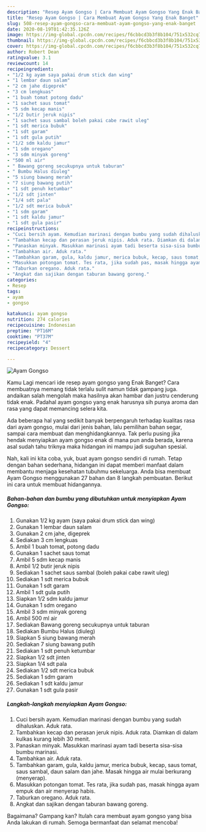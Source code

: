```yaml
---
description: "Resep Ayam Gongso | Cara Membuat Ayam Gongso Yang Enak Banget"
title: "Resep Ayam Gongso | Cara Membuat Ayam Gongso Yang Enak Banget"
slug: 508-resep-ayam-gongso-cara-membuat-ayam-gongso-yang-enak-banget
date: 2020-08-19T01:42:35.126Z
image: https://img-global.cpcdn.com/recipes/f6cbbcd3b3f8b104/751x532cq70/ayam-gongso-foto-resep-utama.jpg
thumbnail: https://img-global.cpcdn.com/recipes/f6cbbcd3b3f8b104/751x532cq70/ayam-gongso-foto-resep-utama.jpg
cover: https://img-global.cpcdn.com/recipes/f6cbbcd3b3f8b104/751x532cq70/ayam-gongso-foto-resep-utama.jpg
author: Robert Dean
ratingvalue: 3.1
reviewcount: 14
recipeingredient:
- "1/2 kg ayam saya pakai drum stick dan wing"
- "1 lembar daun salam"
- "2 cm jahe digeprek"
- "3 cm lengkuas"
- "1 buah tomat potong dadu"
- "1 sachet saus tomat"
- "5 sdm kecap manis"
- "1/2 butir jeruk nipis"
- "1 sachet saus sambal boleh pakai cabe rawit uleg"
- "1 sdt merica bubuk"
- "1 sdt garam"
- "1 sdt gula putih"
- "1/2 sdm kaldu jamur"
- "1 sdm oregano"
- "3 sdm minyak goreng"
- "500 ml air"
- " Bawang goreng secukupnya untuk taburan"
- " Bumbu Halus diuleg"
- "5 siung bawang merah"
- "7 siung bawang putih"
- "1 sdt penuh ketumbar"
- "1/2 sdt jinten"
- "1/4 sdt pala"
- "1/2 sdt merica bubuk"
- "1 sdm garam"
- "1 sdt kaldu jamur"
- "1 sdt gula pasir"
recipeinstructions:
- "Cuci bersih ayam. Kemudian marinasi dengan bumbu yang sudah dihaluskan. Aduk rata."
- "Tambahkan kecap dan perasan jeruk nipis. Aduk rata. Diamkan di dalam kulkas kurang lebih 30 menit."
- "Panaskan minyak. Masukkan marinasi ayam tadi beserta sisa-sisa bumbu marinasi."
- "Tambahkan air. Aduk rata."
- "Tambahkan garam, gula, kaldu jamur, merica bubuk, kecap, saus tomat, saus sambal, daun salam dan jahe. Masak hingga air mulai berkurang (menyerap)."
- "Masukkan potongan tomat. Tes rata, jika sudah pas, masak hingga ayam empuk dan air menyerap habis."
- "Taburkan oregano. Aduk rata."
- "Angkat dan sajikan dengan taburan bawang goreng."
categories:
- Resep
tags:
- ayam
- gongso

katakunci: ayam gongso 
nutrition: 274 calories
recipecuisine: Indonesian
preptime: "PT16M"
cooktime: "PT37M"
recipeyield: "4"
recipecategory: Dessert

---
```



![Ayam Gongso](https://img-global.cpcdn.com/recipes/f6cbbcd3b3f8b104/751x532cq70/ayam-gongso-foto-resep-utama.jpg)

Kamu Lagi mencari ide resep ayam gongso yang Enak Banget? Cara membuatnya memang tidak terlalu sulit namun tidak gampang juga. andaikan salah mengolah maka hasilnya akan hambar dan justru cenderung tidak enak. Padahal ayam gongso yang enak harusnya sih punya aroma dan rasa yang dapat memancing selera kita.

Ada beberapa hal yang sedikit banyak berpengaruh terhadap kualitas rasa dari ayam gongso, mulai dari jenis bahan, lalu pemilihan bahan segar, sampai cara membuat dan menghidangkannya. Tak perlu pusing jika hendak menyiapkan ayam gongso enak di mana pun anda berada, karena asal sudah tahu triknya maka hidangan ini mampu jadi suguhan spesial.




Nah, kali ini kita coba, yuk, buat ayam gongso sendiri di rumah. Tetap dengan bahan sederhana, hidangan ini dapat memberi manfaat dalam membantu menjaga kesehatan tubuhmu sekeluarga. Anda bisa membuat Ayam Gongso menggunakan 27 bahan dan 8 langkah pembuatan. Berikut ini cara untuk membuat hidangannya.

<!--inarticleads1-->

##### Bahan-bahan dan bumbu yang dibutuhkan untuk menyiapkan Ayam Gongso:

1. Gunakan 1/2 kg ayam (saya pakai drum stick dan wing)
1. Gunakan 1 lembar daun salam
1. Gunakan 2 cm jahe, digeprek
1. Sediakan 3 cm lengkuas
1. Ambil 1 buah tomat, potong dadu
1. Gunakan 1 sachet saus tomat
1. Ambil 5 sdm kecap manis
1. Ambil 1/2 butir jeruk nipis
1. Sediakan 1 sachet saus sambal (boleh pakai cabe rawit uleg)
1. Sediakan 1 sdt merica bubuk
1. Gunakan 1 sdt garam
1. Ambil 1 sdt gula putih
1. Siapkan 1/2 sdm kaldu jamur
1. Gunakan 1 sdm oregano
1. Ambil 3 sdm minyak goreng
1. Ambil 500 ml air
1. Sediakan  Bawang goreng secukupnya untuk taburan
1. Sediakan  Bumbu Halus (diuleg)
1. Siapkan 5 siung bawang merah
1. Sediakan 7 siung bawang putih
1. Sediakan 1 sdt penuh ketumbar
1. Siapkan 1/2 sdt jinten
1. Siapkan 1/4 sdt pala
1. Sediakan 1/2 sdt merica bubuk
1. Sediakan 1 sdm garam
1. Sediakan 1 sdt kaldu jamur
1. Gunakan 1 sdt gula pasir




<!--inarticleads2-->

##### Langkah-langkah menyiapkan Ayam Gongso:

1. Cuci bersih ayam. Kemudian marinasi dengan bumbu yang sudah dihaluskan. Aduk rata.
1. Tambahkan kecap dan perasan jeruk nipis. Aduk rata. Diamkan di dalam kulkas kurang lebih 30 menit.
1. Panaskan minyak. Masukkan marinasi ayam tadi beserta sisa-sisa bumbu marinasi.
1. Tambahkan air. Aduk rata.
1. Tambahkan garam, gula, kaldu jamur, merica bubuk, kecap, saus tomat, saus sambal, daun salam dan jahe. Masak hingga air mulai berkurang (menyerap).
1. Masukkan potongan tomat. Tes rata, jika sudah pas, masak hingga ayam empuk dan air menyerap habis.
1. Taburkan oregano. Aduk rata.
1. Angkat dan sajikan dengan taburan bawang goreng.




Bagaimana? Gampang kan? Itulah cara membuat ayam gongso yang bisa Anda lakukan di rumah. Semoga bermanfaat dan selamat mencoba!
